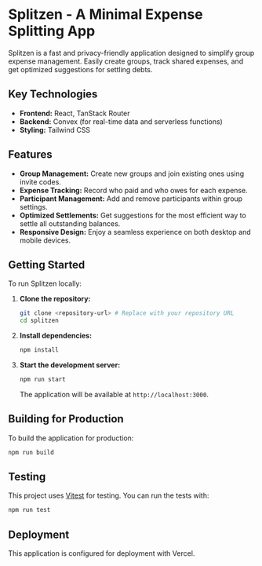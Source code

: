 # Splitzen - A Minimal Expense Splitting App

Splitzen is a fast and privacy-friendly application designed to simplify group expense management. Easily create groups, track shared expenses, and get optimized suggestions for settling debts.

## Key Technologies

*   **Frontend:** React, TanStack Router
*   **Backend:** Convex (for real-time data and serverless functions)
*   **Styling:** Tailwind CSS

## Features

*   **Group Management:** Create new groups and join existing ones using invite codes.
*   **Expense Tracking:** Record who paid and who owes for each expense.
*   **Participant Management:** Add and remove participants within group settings.
*   **Optimized Settlements:** Get suggestions for the most efficient way to settle all outstanding balances.
*   **Responsive Design:** Enjoy a seamless experience on both desktop and mobile devices.

## Getting Started

To run Splitzen locally:

1.  **Clone the repository:**
    ```bash
    git clone <repository-url> # Replace with your repository URL
    cd splitzen
    ```
2.  **Install dependencies:**
    ```bash
    npm install
    ```
3.  **Start the development server:**
    ```bash
    npm run start
    ```
    The application will be available at `http://localhost:3000`.

## Building for Production

To build the application for production:

```bash
npm run build
```

## Testing

This project uses [Vitest](https://vitest.dev/) for testing. You can run the tests with:

```bash
npm run test
```

## Deployment

This application is configured for deployment with Vercel.